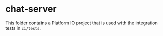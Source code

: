 # chat-server

This folder contains a Platform IO project that is used with the integration tests in `ci/tests`.
